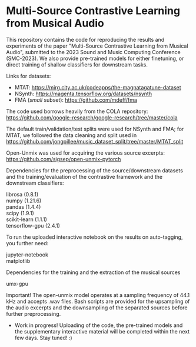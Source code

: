 # Multi-Source Contrastive Learning from Musical Audio

This repository contains the code for reproducing the results and experiments of the paper "Multi-Source Contrastive Learning from Musical Audio", submitted to the 2023 Sound and Music Computing Conference (SMC-2023). We also provide pre-trained models for either finetuning, or direct training of shallow classifiers for downstream tasks.

Links for datasets:
- MTAT: https://mirg.city.ac.uk/codeapps/the-magnatagatune-dataset
- NSynth: https://magenta.tensorflow.org/datasets/nsynth
- FMA (*small* subset): https://github.com/mdeff/fma 

The code used borrows heavily from the COLA repository: https://github.com/google-research/google-research/tree/master/cola

The default train/validation/test splits were used for NSynth and FMA; for MTAT, we followed the data cleaning and split used in https://github.com/jongpillee/music_dataset_split/tree/master/MTAT_split

Open-Unmix was used for acquiring the various source excerpts: https://github.com/sigsep/open-unmix-pytorch

Dependencies for the preprocessing of the source/downstream datasets and the training/evaluation of the contrastive framework and the downstream classifiers:

librosa (0.8.1)  
numpy (1.21.6)  
pandas (1.4.4)  
scipy (1.9.1)  
scikit-learn (1.1.1)  
tensorflow-gpu (2.4.1)

To run the uploaded interactive notebook on the results on auto-tagging, you further need:

jupyter-notebook  
matplotlib

Dependencies for the training and the extraction of the musical sources

umx-gpu

Important! The open-unmix model operates at a sampling frequency of 44.1 kHz and accepts .wav files. Bash scripts are provided for the upsampling of the audio excerpts and the downsampling of the separated sources before further preprocessing.

- Work in progress! Uploading of the code, the pre-trained models and the supplementary interactive material will be completed within the next few days. Stay tuned! :)
